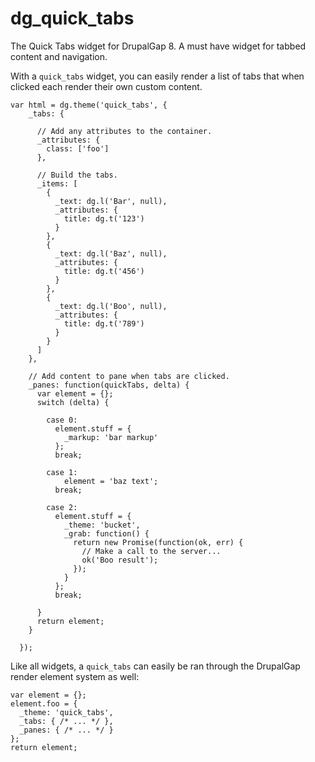 # dg_quick_tabs

The Quick Tabs widget for DrupalGap 8. A must have widget for tabbed content and navigation.

With a `quick_tabs` widget, you can easily render a list of tabs that when clicked each render their own custom content.

```
var html = dg.theme('quick_tabs', {
    _tabs: {

      // Add any attributes to the container.
      _attributes: {
        class: ['foo']
      },

      // Build the tabs.
      _items: [
        {
          _text: dg.l('Bar', null),
          _attributes: {
            title: dg.t('123')
          }
        },
        {
          _text: dg.l('Baz', null),
          _attributes: {
            title: dg.t('456')
          }
        },
        {
          _text: dg.l('Boo', null),
          _attributes: {
            title: dg.t('789')
          }
        }
      ]
    },

    // Add content to pane when tabs are clicked.
    _panes: function(quickTabs, delta) {
      var element = {};
      switch (delta) {

        case 0:
          element.stuff = {
            _markup: 'bar markup'
          };
          break;

        case 1:
            element = 'baz text';
          break;

        case 2:
          element.stuff = {
            _theme: 'bucket',
            _grab: function() {
              return new Promise(function(ok, err) {
                // Make a call to the server...
                ok('Boo result');
              });
            }
          };
          break;

      }
      return element;
    }

  });
```

Like all widgets, a `quick_tabs` can easily be ran through the DrupalGap render element system as well:

```
var element = {};
element.foo = {
  _theme: 'quick_tabs',
  _tabs: { /* ... */ },
  _panes: { /* ... */ }
};
return element;
```
